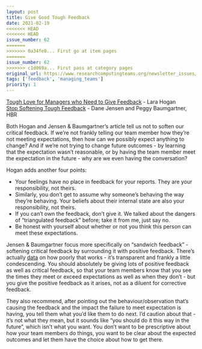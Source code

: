 ```yaml
---
layout: post
title: Give Good Tough Feedback
date: 2021-02-19
<<<<<<< HEAD
<<<<<<< HEAD
issue_number: 62
=======
>>>>>>> 0a34fe0... First go at item pages
=======
issue_number: 62
>>>>>>> c1d069a... First pass at category pages
original_url: https://www.researchcomputingteams.org/newsletter_issues/0062
tags: ['feedback', 'managing_teams']
priority: 1
---
```


<!-- markdownlint-disable MD033 -->
<!-- markdownlint-disable MD041 -->
<!-- markdownlint-disable MD049 -->

[Tough Love for Managers who Need to Give Feedback](https://larahogan.me/blog/tough-love-for-managers-giving-feedback/) - Lara Hogan<br/>
[Stop Softening Tough Feedback](https://hbr.org/2021/02/stop-softening-tough-feedback) -  Dane Jensen and Peggy Baumgartner, HBR

Both Hogan and Jensen & Baumgartner’s article tell us not to soften our critical feedback.  If we’re not frankly telling our team member how they’re not meeting expectations, then how can we possibly expect anything to change?  And if we’re not trying to change future outcomes - by learning that the expectation wasn’t reasonable, or by having the team member meet the expectation in the future - why are we even having the conversation?

Hogan adds another four points:

- Your feelings have no place in feedback for your reports.  They are your responsibility, not theirs.
- Similarly, you don’t get to assume why someone’s behaving the way they’re behaving.  Your beliefs about their internal state are also your responsibility, not theirs.
- If you can’t own the feedback, don’t give it.  We talked about the dangers of “triangulated feedback” before; take it from me, just say no.
- Be honest with yourself about whether or not you think this person can meet these expectations.

Jensen & Baumgartner focus more specifically on “sandwich feedback” - softening critical feedback by surrounding it with positive feedback.  There’s actually [data](http://aabri.com/manuscripts/141831.pdf) on how poorly that works - it’s transparent and frankly a little condescending.  You should absolutely be giving lots of positive feedback as well as critical feedback, so that your team members know that you see the times they meet or exceed expectations as well as when they don’t - but you give the positive feedback as it arises, not as a diluent for corrective feedback.

They also recommend, after pointing out the behaviour/observation that’s causing the feedback and the impact the failure to meet expectation is having, you tell them what you’d like them to do next.  I’d caution about that - it’s not what they mean, but it sounds like “you should do it this way in the future”, which isn’t what you want.  You don’t want to be prescriptive about how your team members do things, you want to be clear about the expected outcomes and let them have the choice about how to get there.